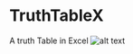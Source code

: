 # TruthTableX
A truth Table in Excel
![alt text]([http://url/to/img.png](https://github.com/soyroberto/TruthTableX/blob/main/Screenshot%202024-03-12%20at%2008.42.30.png)https://github.com/soyroberto/TruthTableX/blob/main/Screenshot%202024-03-12%20at%2008.42.30.png)
